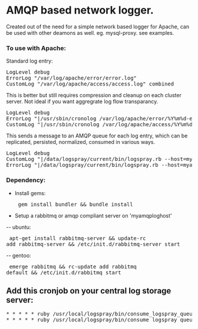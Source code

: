 # AMQP based network logger.

Created out of the need for a simple network based logger for Apache, can be used with other deamons as well. eg. mysql-proxy. see examples. 

### To use with Apache:

Standard log entry:

<pre>
LogLevel debug
ErrorLog "/var/log/apache/error/error.log"
CustomLog "/var/log/apache/access/access.log" combined
</pre>

This is better but still requires compression and cleanup on each cluster server. Not ideal if you want aggregrate log flow transparancy.

<pre>
LogLevel debug
ErrorLog "|/usr/sbin/cronolog /var/log/apache/error/%Y%m%d-error.log"
CustomLog "|/usr/sbin/cronolog /var/log/apache/access/%Y%m%d-access.log" combined
</pre>

This sends a message to an AMQP queue for each log entry, which can be replicated, persisted, normalized, consumed in various ways.

<pre>
LogLevel debug
CustomLog "|/data/logspray/current/bin/logspray.rb --host=myamqploghost --queue=apache_access_log" combined
ErrorLog "|/data/logspray/current/bin/logspray.rb --host=myamqploghost --queue=apache_error_log"
</pre>

### Dependency: 
- Install gems: <pre> gem install bundler && bundle install </pre>
- Setup a rabbitmq or amqp compliant server on 'myamqploghost'

-- ubuntu:
	<pre> 
	apt-get install rabbitmq-server && 
	update-rc add rabbitmq-server && 
	/etc/init.d/rabbitmq-server start 
	</pre>

-- gentoo:
	<pre>
	emerge rabbitmq && 
	rc-update add rabbitmq default && 
	/etc/init.d/rabbitmq start 
	</pre>

## Add this cronjob on your central log storage server:


<pre>* * * * * ruby /usr/local/logspray/bin/consume_logspray_queue.rb --host=myamqploghost --queue=apache_access_log
* * * * * ruby /usr/local/logspray/bin/consume_logspray_queue.rb --host=myamqploghost --queue=apache_error_log</pre>
